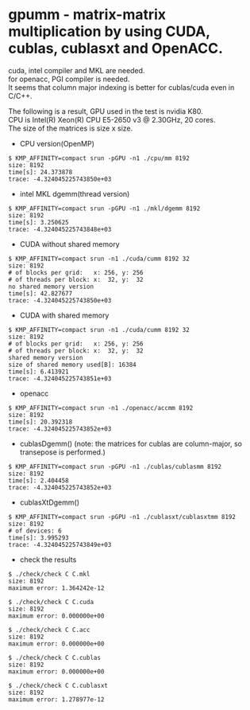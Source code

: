 gpumm - matrix-matrix multiplication by using CUDA, cublas, cublasxt and OpenACC.
===
cuda, intel compiler and MKL are needed.  
for openacc, PGI compiler is needed.  
It seems that column major indexing is better for cublas/cuda even in C/C++.  
  
The following is a result, GPU used in the test is nvidia K80.  
CPU is Intel(R) Xeon(R) CPU E5-2650 v3 @ 2.30GHz, 20 cores.  
The size of the matrices is size x size.  
  
* CPU version(OpenMP)
~~~
$ KMP_AFFINITY=compact srun -pGPU -n1 ./cpu/mm 8192
size: 8192
time[s]: 24.373878
trace: -4.324045225743850e+03
~~~
* intel MKL dgemm(thread version)
~~~
$ KMP_AFFINITY=compact srun -pGPU -n1 ./mkl/dgemm 8192
size: 8192
time[s]: 3.250625
trace: -4.324045225743848e+03
~~~
* CUDA without shared memory
~~~
$ KMP_AFFINITY=compact srun -n1 ./cuda/cumm 8192 32
size: 8192
# of blocks per grid:   x: 256, y: 256
# of threads per block: x:  32, y:  32
no shared memory version
time[s]: 42.827677
trace: -4.324045225743850e+03
~~~
* CUDA with shared memory
~~~
$ KMP_AFFINITY=compact srun -n1 ./cuda/cumm 8192 32
size: 8192
# of blocks per grid:   x: 256, y: 256
# of threads per block: x:  32, y:  32
shared memory version
size of shared memory used[B]: 16384
time[s]: 6.413921
trace: -4.324045225743851e+03
~~~
* openacc
~~~
$ KMP_AFFINITY=compact srun -n1 ./openacc/accmm 8192
size: 8192
time[s]: 20.392318
trace: -4.324045225743852e+03
~~~
* cublasDgemm() (note: the matrices for cublas are column-major, so transepose is performed.)
~~~
$ KMP_AFFINITY=compact srun -pGPU -n1 ./cublas/cublasmm 8192
size: 8192
time[s]: 2.404458
trace: -4.324045225743852e+03
~~~
* cublasXtDgemm()
~~~
$ KMP_AFFINITY=compact srun -pGPU -n1 ./cublasxt/cublasxtmm 8192
size: 8192
# of devices: 6
time[s]: 3.995293
trace: -4.324045225743849e+03
~~~
* check the results
~~~
$ ./check/check C C.mkl
size: 8192
maximum error: 1.364242e-12

$ ./check/check C C.cuda
size: 8192
maximum error: 0.000000e+00

$ ./check/check C C.acc
size: 8192
maximum error: 0.000000e+00

$ ./check/check C C.cublas
size: 8192
maximum error: 0.000000e+00

$ ./check/check C C.cublasxt
size: 8192
maximum error: 1.278977e-12
~~~
